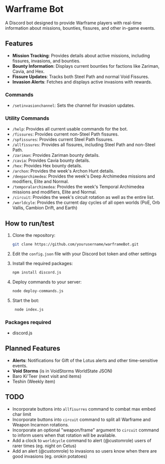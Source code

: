 # Warframe Bot

A Discord bot designed to provide Warframe players with real-time information about missions, bounties, fissures, and other in-game events.

## Features

- **Mission Tracking**: Provides details about active missions, including fissures, invasions, and bounties.
- **Bounty Information**: Displays current bounties for factions like Zariman, Cavia, and Hex.
- **Fissure Updates**: Tracks both Steel Path and normal Void Fissures.
- **Invasion Alerts**: Fetches and displays active invasions with rewards.

### Commands

- `/setinvasionchannel`: Sets the channel for invasion updates.

### Utility Commands

- `/help`: Provides all current usable commands for the bot.
- `/fissures`: Provides current non-Steel Path fissures.
- `/spfissures`: Provides current Steel Path fissures.
- `/allfissures`: Provides all fissures, including Steel Path and non-Steel Path.
- `/zariman`: Provides Zariman bounty details.
- `/cavia`: Provides Cavia bounty details.
- `/hex`: Provides Hex bounty details.
- `/archon`: Provides the week's Archon Hunt details.
- `/deeparchimedea`: Provides the week's Deep Archimedea missions and modifiers, Elite and Normal.
- `/temporalarchimedea`: Provides the week's Temporal Archimedea missions and modifiers, Elite and Normal.
- `/circuit`: Provides the week's circuit rotation as well as the entire list.
- `/worldcyle`: Provides the current day cycles of all open worlds (PoE, Orb Vallis, Cambion Drift, and Earth)

## How to run/test

1. Clone the repository:

   ```bash
   git clone https://github.com/yourusername/warframeBot.git
   ```

2. Edit the `config.json` file with your Discord bot token and other settings

3. Install the required packages:

   ```bash
   npm install discord.js
   ```

4. Deploy commands to your server:

   ```bash
   node deploy-commands.js
   ```

5. Start the bot:
   ```bash
    node index.js
   ```

### Packages required

- discord.js

## Planned Features

- **Alerts**: Notifications for Gift of the Lotus alerts and other time-sensitive events.
- **Void Storms** (is in VoidStorms WorldState JSON)
- Baro Ki'Teer (next visit and items)
- Teshin (Weekly item)

## TODO

- Incorporate buttons into `allfisurres` command to combat max embed char limit
- Incorporate buttons into `circuit` command to split all Warframe and Weapon Incarnon rotations.
- Incorporate an optional "weapon/frame" argument to `circuit` command to inform users when that rotation will be available.
- Add a clock to `worldcycle` command to alert (@customrole) users of rarer times (eg. night on Cetus)
- Add an alert (@customrole) to invasions so users know when there are good invasions (eg. orokin potatoes) 